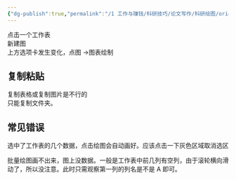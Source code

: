 ```yaml
---
{"dg-publish":true,"permalink":"/1 工作与赚钱/科研技巧/论文写作/科研绘图/originlab/originlab开始绘图/","title":"originlab开始绘图"}
---
```



点击一个工作表  
新建图  
上方选项卡发生变化，点图 ->图表绘制

## 复制粘贴
复制表格或复制图片是不行的  
只能复制文件夹。

## 常见错误
选中了工作表的几个数据，点击绘图会自动画好。应该点击一下灰色区域取消选区

批量绘图画不出来，图上没数据。一般是工作表中前几列有空列，由于滚轮横向滑动了，所以没注意。此时只需观察第一列的列名是不是 A 即可。